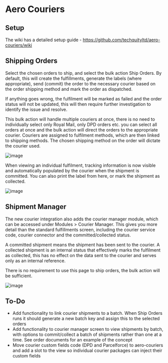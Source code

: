 # Aero Couriers

## Setup
The wiki has a detailed setup guide - https://github.com/techquityltd/aero-couriers/wiki
## Shipping Orders
Select the chosen orders to ship, and select the bulk action Ship Orders. By default, this will create the fulfillments, generate the labels (where appropriate), send (commit) the order to the necessary courier based on the order shipping method and mark the order as dispatched.

If anything goes wrong, the fulfilment will be marked as failed and the order status will not be updated, this will then require further investigation to identify the issue and resolve.

This bulk action will handle multiple couriers at once, there is no need to individually select only Royal Mail, only DPD orders etc. you can select all orders at once and the bulk action will direct the orders to the appropriate courier. Couriers are assigned to fulfilment methods, which are then linked to shipping methods. The chosen shipping method on the order will dictate the courier used.

![image](https://user-images.githubusercontent.com/98423842/232491602-0a8482ab-7541-4f03-a1b9-549d5b2f6715.png)

When viewing an individual fulfilment, tracking information is now visible and automatically populated by the courier when the shipment is committed. You can also print the label from here, or mark the shipment as collected.

![image](https://user-images.githubusercontent.com/98423842/232491652-ca88f20d-1dcf-46b4-ac25-f84d7247ead8.png)

## Shipment Manager
The new courier integration also adds the courier manager module, which can be accessed under Modules > Courier Manager. This gives you more detail than the standard fulfillments screen, including the courier service code, courier connector and the committed/collected status.

A committed shipment means the shipment has been sent to the courier. A collected shipment is an internal status that effectively marks the fulfilment as collected, this has no effect on the data sent to the courier and serves only as an internal reference.

There is no requirement to use this page to ship orders, the bulk action will be sufficient.

![image](https://user-images.githubusercontent.com/98423842/232491780-cc2492b9-d191-4c7c-97e5-f06771861f56.png)

## To-Do
- Add functionality to link courier shipments to a batch. When Ship Orders runs it should generate a new batch key and assign this to the selected orders
- Add functionality to courier manager screen to view shipments by batch, with options to commit/collect a batch of shipments rather than one at a time. See order documents for an example of the concept
- Move courier custom fields code (DPD and Parcelforce) to aero-couriers and add a slot to the view so individual courier packages can inject their custom fields
